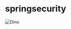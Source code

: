 # springsecurity

![Dino](https://media2.giphy.com/media/v1.Y2lkPTc5MGI3NjExdXRhcncyaWx1enNrYmllNTRxZWY3b3Z5Z2h0eTFwYjZ2bXFqNjl6MSZlcD12MV9pbnRlcm5hbF9naWZfYnlfaWQmY3Q9Zw/077i6AULCXc0FKTj9s/giphy.webp)
